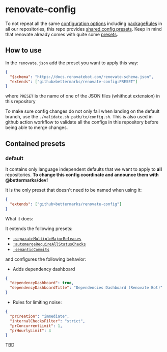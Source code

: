 # renovate-config

To not repeat all the same [configuration options](https://docs.renovatebot.com/configuration-options/) including [packageRules](https://docs.renovatebot.com/configuration-options/#packagerules) in all our repositories, this repo provides [shared config presets](https://docs.renovatebot.com/config-presets/).
Keep in mind that renovate already comes with quite some [presets](https://docs.renovatebot.com/presets-default/).

## How to use

In the `renovate.json` add the preset you want to apply this way:
```json
{
  "$schema": "https://docs.renovatebot.com/renovate-schema.json",
  "extends": ["github>bettermarks/renovate-config:PRESET"]
}
```
where `PRESET` is the name of one of the JSON files (whithout extension) in this repository

To make sure config changes do not only fail when landing on the default branch, use the `./validate.sh path/to/config.sh`. This is also used in github action workflow to validate all the configs in this repository before being able to merge changes.

## Contained presets

### default
It contains only language independent defaults that we want to apply to **all** repositories.
**To change this config coordinate and announce them with @bettermarks/dev!**

It is the only preset that doesn't need to be named when using it:

```json
{
  "extends": ["github>bettermarks/renovate-config"]
}
```
What it does:

It extends the following presets:
- [`:separateMultipleMajorReleases`](https://docs.renovatebot.com/presets-default/#separatemultiplemajorreleases)
- [`:automergeRequireAllStatusChecks`](https://docs.renovatebot.com/presets-default/#automergerequireallstatuschecks)
- [`:semanticCommits`](https://docs.renovatebot.com/presets-default/#semanticcommits)

and configures the following behavior:
- Adds dependency dashboard
```json
{
  "dependencyDashboard": true,
  "dependencyDashboardTitle": "Dependencies Dashboard (Renovate Bot)"
}
```

- Rules for limiting noise:
```json
{
  "prCreation": "immediate",
  "internalChecksFilter": "strict",
  "prConcurrentLimit": 1,
  "prHourlyLimit": 4
}
```

TBD

